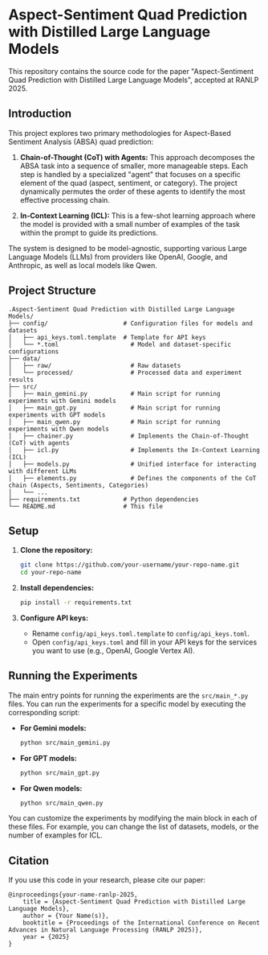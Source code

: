 # Aspect-Sentiment Quad Prediction with Distilled Large Language Models

This repository contains the source code for the paper "Aspect-Sentiment Quad Prediction with Distilled Large Language Models", accepted at RANLP 2025.

## Introduction

This project explores two primary methodologies for Aspect-Based Sentiment Analysis (ABSA) quad prediction:

1.  **Chain-of-Thought (CoT) with Agents:** This approach decomposes the ABSA task into a sequence of smaller, more manageable steps. Each step is handled by a specialized "agent" that focuses on a specific element of the quad (aspect, sentiment, or category). The project dynamically permutes the order of these agents to identify the most effective processing chain.

2.  **In-Context Learning (ICL):** This is a few-shot learning approach where the model is provided with a small number of examples of the task within the prompt to guide its predictions.

The system is designed to be model-agnostic, supporting various Large Language Models (LLMs) from providers like OpenAI, Google, and Anthropic, as well as local models like Qwen.

## Project Structure

```
.Aspect-Sentiment Quad Prediction with Distilled Large Language Models/
├── config/                     # Configuration files for models and datasets
│   ├── api_keys.toml.template  # Template for API keys
│   └── *.toml                    # Model and dataset-specific configurations
├── data/
│   ├── raw/                      # Raw datasets
│   └── processed/                # Processed data and experiment results
├── src/
│   ├── main_gemini.py            # Main script for running experiments with Gemini models
│   ├── main_gpt.py               # Main script for running experiments with GPT models
│   ├── main_qwen.py              # Main script for running experiments with Qwen models
│   ├── chainer.py                # Implements the Chain-of-Thought (CoT) with agents
│   ├── icl.py                    # Implements the In-Context Learning (ICL)
│   ├── models.py                 # Unified interface for interacting with different LLMs
│   ├── elements.py               # Defines the components of the CoT chain (Aspects, Sentiments, Categories)
│   └── ...
├── requirements.txt            # Python dependencies
└── README.md                   # This file
```

## Setup

1.  **Clone the repository:**

    ```bash
    git clone https://github.com/your-username/your-repo-name.git
    cd your-repo-name
    ```

2.  **Install dependencies:**

    ```bash
    pip install -r requirements.txt
    ```

3.  **Configure API keys:**

    *   Rename `config/api_keys.toml.template` to `config/api_keys.toml`.
    *   Open `config/api_keys.toml` and fill in your API keys for the services you want to use (e.g., OpenAI, Google Vertex AI).

## Running the Experiments

The main entry points for running the experiments are the `src/main_*.py` files. You can run the experiments for a specific model by executing the corresponding script:

*   **For Gemini models:**

    ```bash
    python src/main_gemini.py
    ```

*   **For GPT models:**

    ```bash
    python src/main_gpt.py
    ```

*   **For Qwen models:**

    ```bash
    python src/main_qwen.py
    ```

You can customize the experiments by modifying the main block in each of these files. For example, you can change the list of datasets, models, or the number of examples for ICL.

## Citation

If you use this code in your research, please cite our paper:

```
@inproceedings{your-name-ranlp-2025,
    title = {Aspect-Sentiment Quad Prediction with Distilled Large Language Models},
    author = {Your Name(s)},
    booktitle = {Proceedings of the International Conference on Recent Advances in Natural Language Processing (RANLP 2025)},
    year = {2025}
}
```